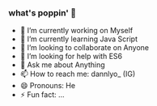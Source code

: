 ### what's poppin' 👻


- 🔭 I’m currently working on Myself
- 🌱 I’m currently learning Java Script
- 👯 I’m looking to collaborate on Anyone
- 🤔 I’m looking for help with ES6
- 💬 Ask me about Anything
- 📫 How to reach me: dannlyo_ (IG)
- 😄 Pronouns: He
- ⚡ Fun fact: ... 
